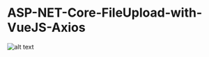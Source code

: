 # ASP-NET-Core-FileUpload-with-VueJS-Axios

![alt text](https://raw.githubusercontent.com/deanilvincent/ASP-NET-Core-FileUpload-with-VueJS-Axios/master/Images/aspnetcorefileuploadwithaxiosandvue.gif)


